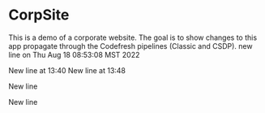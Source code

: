 # CorpSite

This is a demo of a corporate website. The goal is to show changes to this app propagate through the Codefresh pipelines (Classic and CSDP).
new line on Thu Aug 18 08:53:08 MST 2022

New line at 13:40
New line at 13:48

New line

New line
